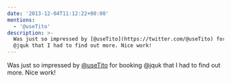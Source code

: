 ```yaml
---
date: '2013-12-04T11:12:22+00:00'
mentions:
  - '@useTito'
description: >-
  Was just so impressed by [@useTito](https://twitter.com/@useTito) for booking
  @jquk that I had to find out more. Nice work!
---
```

Was just so impressed by [@useTito](https://twitter.com/@useTito) for booking @jquk that I had to find out more. Nice work!
